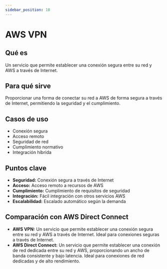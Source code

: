 ```yaml
---
sidebar_position: 10
---
```


# AWS VPN

## Qué es
Un servicio que permite establecer una conexión segura entre su red y AWS a través de Internet.

## Para qué sirve
Proporcionar una forma de conectar su red a AWS de forma segura a través de Internet, permitiendo la seguridad y el cumplimiento.

## Casos de uso
- Conexión segura
- Acceso remoto
- Seguridad de red
- Cumplimiento normativo
- Integración híbrida

## Puntos clave
- **Seguridad:** Conexión segura a través de Internet
- **Acceso:** Acceso remoto a recursos de AWS
- **Cumplimiento:** Cumplimiento de requisitos de seguridad
- **Integración:** Fácil integración con otros servicios AWS
- **Escalabilidad:** Escalado automático según la demanda

## Comparación con AWS Direct Connect
- **AWS VPN:** Un servicio que permite establecer una conexión segura entre su red y AWS a través de Internet. Ideal para conexiones seguras a través de Internet.
- **AWS Direct Connect:** Un servicio que permite establecer una conexión de red dedicada entre su red y AWS, proporcionando un ancho de banda consistente y bajo latencia. Ideal para conexiones de red dedicadas y de alto rendimiento. 